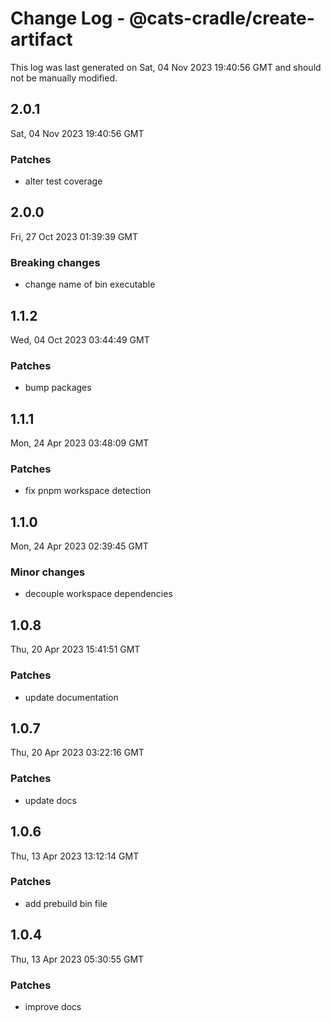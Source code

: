 # Change Log - @cats-cradle/create-artifact

This log was last generated on Sat, 04 Nov 2023 19:40:56 GMT and should not be manually modified.

## 2.0.1
Sat, 04 Nov 2023 19:40:56 GMT

### Patches

- alter test coverage

## 2.0.0
Fri, 27 Oct 2023 01:39:39 GMT

### Breaking changes

- change name of bin executable

## 1.1.2
Wed, 04 Oct 2023 03:44:49 GMT

### Patches

- bump packages

## 1.1.1
Mon, 24 Apr 2023 03:48:09 GMT

### Patches

- fix pnpm workspace detection

## 1.1.0
Mon, 24 Apr 2023 02:39:45 GMT

### Minor changes

- decouple workspace dependencies

## 1.0.8
Thu, 20 Apr 2023 15:41:51 GMT

### Patches

- update documentation

## 1.0.7
Thu, 20 Apr 2023 03:22:16 GMT

### Patches

- update docs

## 1.0.6
Thu, 13 Apr 2023 13:12:14 GMT

### Patches

- add prebuild bin file

## 1.0.4
Thu, 13 Apr 2023 05:30:55 GMT

### Patches

- improve docs

